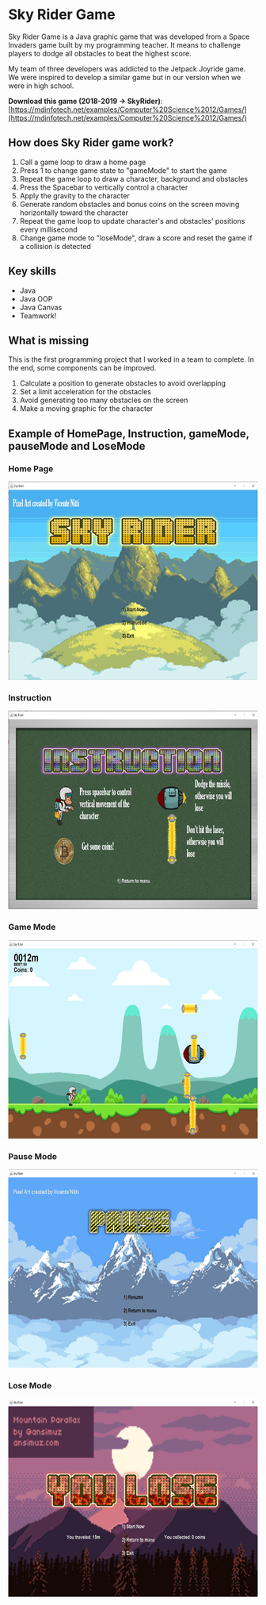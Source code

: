 # Sky Rider Game
Sky Rider Game is a Java graphic game that was developed from a Space Invaders game built by my programming teacher. It means to challenge players to dodge all obstacles to beat the highest score.

My team of three developers was addicted to the Jetpack Joyride game. We were inspired to develop a similar game but in our version when we were in high school. 

**Download this game (2018-2019 -> SkyRider)**: [https://mdinfotech.net/examples/Computer%20Science%2012/Games/](https://mdinfotech.net/examples/Computer%20Science%2012/Games/) 

## How does Sky Rider game work?
1. Call a game loop to draw a home page
2. Press 1 to change game state to "gameMode" to start the game
3. Repeat the game loop to draw a character, background and obstacles
4. Press the Spacebar to vertically control a character
5. Apply the gravity to the character
6. Generate random obstacles and bonus coins on the screen moving horizontally toward the character
7. Repeat the game loop to update character's and obstacles' positions every millisecond
8. Change game mode to "loseMode", draw a score and reset the game if a collision is detected

## Key skills
* Java
* Java OOP
* Java Canvas
* Teamwork!

## What is missing
This is the first programming project that I worked in a team to complete. In the end, some components can be improved.
1. Calculate a position to generate obstacles to avoid overlapping
2. Set a limit acceleration for the obstacles
3. Avoid generating too many obstacles on the screen
4. Make a moving graphic for the character

## Example of HomePage, Instruction, gameMode, pauseMode and LoseMode

### Home Page
<img src="images/HomePage.jpg" height=400>

### Instruction
<img src="images/Instruction.jpg" height=400>

### Game Mode
<img src="images/gameMode.jpg" height=400>

### Pause Mode
<img src="images/pauseMode.jpg" height=400>

### Lose Mode
<img src="images/loseMode.jpg" height=400>

    
